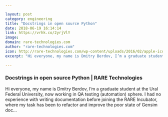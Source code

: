 ```yaml
---

layout: post
category: engineering
title: "Docstrings in open source Python"
date: 2018-06-19 16:14:14
link: https://vrhk.co/2yrjVlY
image: 
domain: rare-technologies.com
author: "rare-technologies.com"
icon: http://rare-technologies.com/wp-content/uploads/2016/02/apple-icon-152x152.png
excerpt: "Hi everyone, my name is Dmitry Berdov, I’m a graduate student at the Ural Federal University, now working in QA testing (automation) sphere. I had no experience with writing documentation before joining the RARE Incubator, where my task has been to refactor and improve the poor state of Gensim doc..."

---
```


### Docstrings in open source Python | RARE Technologies

Hi everyone, my name is Dmitry Berdov, I’m a graduate student at the Ural Federal University, now working in QA testing (automation) sphere. I had no experience with writing documentation before joining the RARE Incubator, where my task has been to refactor and improve the poor state of Gensim doc...